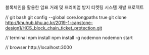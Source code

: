 블록체인을 활용한 암표 거래 및 프리미엄 방지 티켓팅 시스템 개발 프로젝트

// git bash
git config --global core.longpaths true
git clone http://khuhub.khu.ac.kr/2019-1-capstone-design1/HCS_block_chain_ticket_protection.git

// terminal
npm install
npm install -g nodemon
nodemon start

// browser
http://localhost:3000
